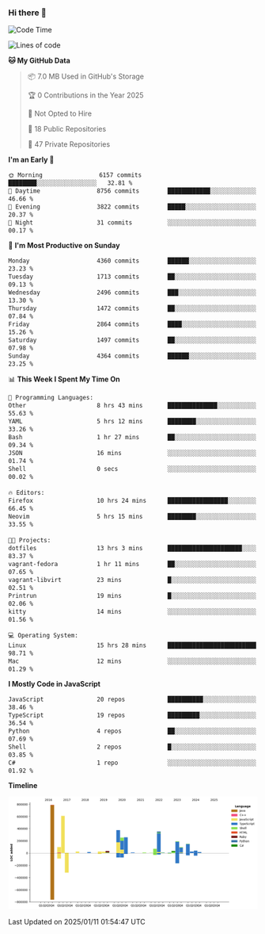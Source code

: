 ### Hi there 👋

<!--
**Clumsy-Coder/Clumsy-Coder** is a ✨ _special_ ✨ repository because its `README.md` (this file) appears on your GitHub profile.

Here are some ideas to get you started:

- 🔭 I’m currently working on ...
- 🌱 I’m currently learning ...
- 👯 I’m looking to collaborate on ...
- 🤔 I’m looking for help with ...
- 💬 Ask me about ...
- 📫 How to reach me: ...
- 😄 Pronouns: ...
- ⚡ Fun fact: ...
-->

<!-- anmol098/waka-readme-stats -->
<!--START_SECTION:waka-->
![Code Time](http://img.shields.io/badge/Code%20Time-1%2C109%20hrs%201%20min-blue)

![Lines of code](https://img.shields.io/badge/From%20Hello%20World%20I%27ve%20Written-3.5%20million%20lines%20of%20code-blue)

**🐱 My GitHub Data** 

> 📦 7.0 MB Used in GitHub's Storage 
 > 
> 🏆 0 Contributions in the Year 2025
 > 
> 🚫 Not Opted to Hire
 > 
> 📜 18 Public Repositories 
 > 
> 🔑 47 Private Repositories 
 > 
**I'm an Early 🐤** 

```text
🌞 Morning                6157 commits        ████████░░░░░░░░░░░░░░░░░   32.81 % 
🌆 Daytime                8756 commits        ████████████░░░░░░░░░░░░░   46.66 % 
🌃 Evening                3822 commits        █████░░░░░░░░░░░░░░░░░░░░   20.37 % 
🌙 Night                  31 commits          ░░░░░░░░░░░░░░░░░░░░░░░░░   00.17 % 
```
📅 **I'm Most Productive on Sunday** 

```text
Monday                   4360 commits        ██████░░░░░░░░░░░░░░░░░░░   23.23 % 
Tuesday                  1713 commits        ██░░░░░░░░░░░░░░░░░░░░░░░   09.13 % 
Wednesday                2496 commits        ███░░░░░░░░░░░░░░░░░░░░░░   13.30 % 
Thursday                 1472 commits        ██░░░░░░░░░░░░░░░░░░░░░░░   07.84 % 
Friday                   2864 commits        ████░░░░░░░░░░░░░░░░░░░░░   15.26 % 
Saturday                 1497 commits        ██░░░░░░░░░░░░░░░░░░░░░░░   07.98 % 
Sunday                   4364 commits        ██████░░░░░░░░░░░░░░░░░░░   23.25 % 
```


📊 **This Week I Spent My Time On** 

```text
💬 Programming Languages: 
Other                    8 hrs 43 mins       ██████████████░░░░░░░░░░░   55.63 % 
YAML                     5 hrs 12 mins       ████████░░░░░░░░░░░░░░░░░   33.26 % 
Bash                     1 hr 27 mins        ██░░░░░░░░░░░░░░░░░░░░░░░   09.34 % 
JSON                     16 mins             ░░░░░░░░░░░░░░░░░░░░░░░░░   01.74 % 
Shell                    0 secs              ░░░░░░░░░░░░░░░░░░░░░░░░░   00.02 % 

🔥 Editors: 
Firefox                  10 hrs 24 mins      █████████████████░░░░░░░░   66.45 % 
Neovim                   5 hrs 15 mins       ████████░░░░░░░░░░░░░░░░░   33.55 % 

🐱‍💻 Projects: 
dotfiles                 13 hrs 3 mins       █████████████████████░░░░   83.37 % 
vagrant-fedora           1 hr 11 mins        ██░░░░░░░░░░░░░░░░░░░░░░░   07.65 % 
vagrant-libvirt          23 mins             █░░░░░░░░░░░░░░░░░░░░░░░░   02.51 % 
Printrun                 19 mins             █░░░░░░░░░░░░░░░░░░░░░░░░   02.06 % 
kitty                    14 mins             ░░░░░░░░░░░░░░░░░░░░░░░░░   01.56 % 

💻 Operating System: 
Linux                    15 hrs 28 mins      █████████████████████████   98.71 % 
Mac                      12 mins             ░░░░░░░░░░░░░░░░░░░░░░░░░   01.29 % 
```

**I Mostly Code in JavaScript** 

```text
JavaScript               20 repos            ██████████░░░░░░░░░░░░░░░   38.46 % 
TypeScript               19 repos            █████████░░░░░░░░░░░░░░░░   36.54 % 
Python                   4 repos             ██░░░░░░░░░░░░░░░░░░░░░░░   07.69 % 
Shell                    2 repos             █░░░░░░░░░░░░░░░░░░░░░░░░   03.85 % 
C#                       1 repo              ░░░░░░░░░░░░░░░░░░░░░░░░░   01.92 % 
```



**Timeline**

![Lines of Code chart](https://raw.githubusercontent.com/Clumsy-Coder/Clumsy-Coder/main/assets/bar_graph.png)


 Last Updated on 2025/01/11 01:54:47 UTC
<!--END_SECTION:waka-->
